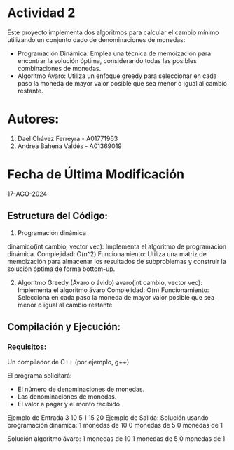 # Actividad 2
Este proyecto implementa dos algoritmos para calcular el cambio mínimo utilizando un conjunto dado de denominaciones de monedas:

- Programación Dinámica: Emplea una técnica de memoización para encontrar la solución óptima, considerando todas las posibles combinaciones de monedas.
- Algoritmo Ávaro: Utiliza un enfoque greedy para seleccionar en cada paso la moneda de mayor valor posible que sea menor o igual al cambio restante.

# Autores:
1. Dael Chávez Ferreyra - A01771963
2. Andrea Bahena Valdés - A01369019

# Fecha de Última Modificación
17-AGO-2024

## Estructura del Código:
1. Programación dinámica

dinamico(int cambio, vector<int> vec): Implementa el algoritmo de programación dinámica.
Complejidad: O(n^2)
Funcionamiento: Utiliza una matriz de memoización para almacenar los resultados de subproblemas y construir la solución óptima de forma bottom-up.

2. Algoritmo Greedy  (Ávaro o ávido)
avaro(int cambio, vector<int> vec): Implementa el algoritmo ávaro
Complejidad: O(n)
Funcionamiento: Selecciona en cada paso la moneda de mayor valor posible que sea menor o igual al cambio restante

## Compilación y Ejecución:
### Requisitos:
Un compilador de C++ (por ejemplo, g++)

El programa solicitará:
- El número de denominaciones de monedas.
- Las denominaciones de monedas.
- El valor a pagar y el monto recibido.

Ejemplo de Entrada
3
10 5 1
15 20
Ejemplo de Salida:
Solución usando programación dinámica: 
1 monedas de 10
0 monedas de 5
0 monedas de 1

Solución algoritmo ávaro: 
1 monedas de 10
1 monedas de 5
0 monedas de 1
